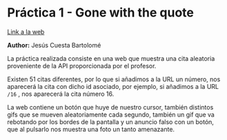 # Práctica 1 - Gone with the quote

[Link a la web](https://practica-guapa-pm3jteqvm1mq.deno.dev/)

**Author:** Jesús Cuesta Bartolomé

La práctica realizada consiste en una web que muestra una cita aleatoria proveniente de la API proporcionada por el profesor. 

Existen 51 citas diferentes, por lo que si añadimos a la URL un número, nos aparecerá la cita con dicho id asociado, por ejemplo, si añadimos a la URL `/16` , nos aparecerá la cita número 16.

La web contiene un botón que huye de nuestro cursor, también distintos gifs que se mueven aleatoriamente cada segundo, también un gif que va rebotando por los bordes de la pantalla y un anuncio falso con un botón, que al pulsarlo nos muestra una foto un tanto amenazante.
